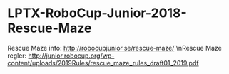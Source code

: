 # LPTX-RoboCup-Junior-2018-Rescue-Maze

Rescue Maze info: http://robocupjunior.se/rescue-maze/
\nRescue Maze regler: http://junior.robocup.org/wp-content/uploads/2019Rules/rescue_maze_rules_draft01_2019.pdf
